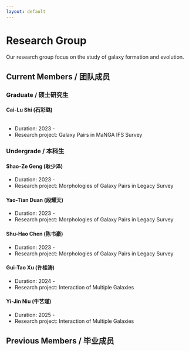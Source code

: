 ```yaml
---
layout: default
---
```


# Research Group

Our research group focus on the study of galaxy formation and evolution.

## Current Members / 团队成员

### Graduate / 硕士研究生

#### Cai-Lu Shi (石彩璐)

<img class="profile-picture" src="">

* Duration: 2023 - 
* Research project: Galaxy Pairs in MaNGA IFS Survey

### Undergrade / 本科生

#### Shao-Ze Geng (耿少泽)
* Duration: 2023 - 
* Research project: Morphologies of Galaxy Pairs in Legacy Survey

#### Yao-Tian Duan (段耀天)
* Duration: 2023 - 
* Research project: Morphologies of Galaxy Pairs in Legacy Survey

#### Shu-Hao Chen (陈书豪)
* Duration: 2023 - 
* Research project: Morphologies of Galaxy Pairs in Legacy Survey

#### Gui-Tao Xu (许桂涛)
* Duration: 2024 - 
* Research project: Interaction of Multiple Galaxies

#### Yi-Jin Niu (牛艺瑾)
* Duration: 2025 - 
* Research project: Interaction of Multiple Galaxies

## Previous Members / 毕业成员